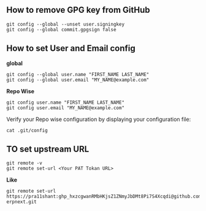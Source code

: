 ## How to remove GPG key from GitHub
```
git config --global --unset user.signingkey
git config --global commit.gpgsign false
```
## How to set User and Email config
**global**
```
git config --global user.name "FIRST_NAME LAST_NAME"
git config --global user.email "MY_NAME@example.com"
```
**Repo Wise**
```
git config user.name "FIRST_NAME LAST_NAME"
git config user.email "MY_NAME@example.com"
```
Verify your Repo wise configuration by displaying your configuration file:
```
cat .git/config
```

## TO set upstream URL
```
git remote -v
git remote set-url <Your PAT Tokan URL>
```
**Like**
```
git remote set-url https://pra11shant:ghp_hxzcgwanRMbHKjsZ1ZNmyJbDMt8Pi7S4Xcqdi@github.com/8848digital/jewellery-erpnext.git
```
